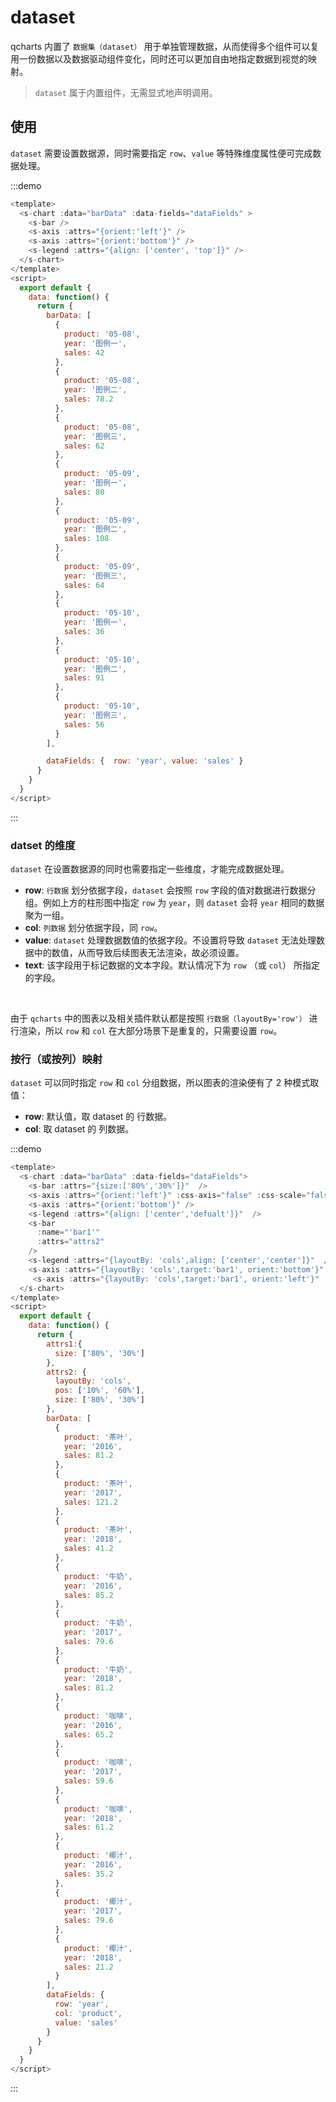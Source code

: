 # dataset

qcharts 内置了 `数据集（dataset）` 用于单独管理数据，从而使得多个组件可以复用一份数据以及数据驱动组件变化，同时还可以更加自由地指定数据到视觉的映射。

> `dataset` 属于内置组件，无需显式地声明调用。

## 使用

`dataset` 需要设置数据源，同时需要指定 `row`、`value` 等特殊维度属性便可完成数据处理。

:::demo

```javascript
<template>
  <s-chart :data="barData" :data-fields="dataFields" >
    <s-bar />
    <s-axis :attrs="{orient:'left'}" />
    <s-axis :attrs="{orient:'bottom'}" />
    <s-legend :attrs="{align: ['center', 'top']}" />
  </s-chart>
</template>
<script>
  export default {
    data: function() {
      return {
        barData: [
          {
            product: '05-08',
            year: '图例一',
            sales: 42
          },
          {
            product: '05-08',
            year: '图例二',
            sales: 78.2
          },
          {
            product: '05-08',
            year: '图例三',
            sales: 62
          },
          {
            product: '05-09',
            year: '图例一',
            sales: 80
          },
          {
            product: '05-09',
            year: '图例二',
            sales: 108
          },
          {
            product: '05-09',
            year: '图例三',
            sales: 64
          },
          {
            product: '05-10',
            year: '图例一',
            sales: 36
          },
          {
            product: '05-10',
            year: '图例二',
            sales: 91
          },
          {
            product: '05-10',
            year: '图例三',
            sales: 56
          }
        ],

        dataFields: {  row: 'year', value: 'sales' }
      }
    }
  }
</script>
```

:::

### datset 的维度

`dataset` 在设置数据源的同时也需要指定一些维度，才能完成数据处理。

- **row**: `行数据` 划分依据字段，`dataset` 会按照 `row` 字段的值对数据进行数据分组。例如上方的柱形图中指定 `row` 为 `year`，则 `dataset` 会将 `year` 相同的数据聚为一组。
- **col**: `列数据` 划分依据字段，同 `row`。
- **value**: `dataset` 处理数据数值的依据字段。不设置将导致 `dataset` 无法处理数据中的数值，从而导致后续图表无法渲染，故必须设置。
- **text**: 该字段用于标记数据的文本字段。默认情况下为 `row` （或 `col`） 所指定的字段。

<br>

由于 `qcharts` 中的图表以及相关插件默认都是按照 `行数据（layoutBy='row'）` 进行渲染，所以 `row` 和 `col` 在大部分场景下是重复的，只需要设置 `row`。

### 按行（或按列）映射

`dataset` 可以同时指定 `row` 和 `col` 分组数据，所以图表的渲染便有了 2 种模式取值：

- **row**: 默认值，取 dataset 的 行数据。
- **col**: 取 dataset 的 列数据。

:::demo

```javascript
<template>
  <s-chart :data="barData" :data-fields="dataFields">
    <s-bar :attrs="{size:['80%','30%']}"  />
    <s-axis :attrs="{orient:'left'}" :css-axis="false" :css-scale="false" />
    <s-axis :attrs="{orient:'bottom'}" />
    <s-legend :attrs="{align: ['center','defualt']}"  />
    <s-bar
      :name="'bar1'"
      :attrs="attrs2"
    />
    <s-legend :attrs="{layoutBy: 'cols',align: ['center','center']}"  />
    <s-axis :attrs="{layoutBy: 'cols',target:'bar1', orient:'bottom'}" />
     <s-axis :attrs="{layoutBy: 'cols',target:'bar1', orient:'left'}" :css-axis="false" :css-scale="false"/>
  </s-chart>
</template>
<script>
  export default {
    data: function() {
      return {
        attrs1:{
          size: ['80%', '30%']
        },
        attrs2: {
          layoutBy: 'cols',
          pos: ['10%', '60%'],
          size: ['80%', '30%']
        },
        barData: [
          {
            product: '茶叶',
            year: '2016',
            sales: 81.2
          },
          {
            product: '茶叶',
            year: '2017',
            sales: 121.2
          },
          {
            product: '茶叶',
            year: '2018',
            sales: 41.2
          },
          {
            product: '牛奶',
            year: '2016',
            sales: 85.2
          },
          {
            product: '牛奶',
            year: '2017',
            sales: 79.6
          },
          {
            product: '牛奶',
            year: '2018',
            sales: 81.2
          },
          {
            product: '咖啡',
            year: '2016',
            sales: 65.2
          },
          {
            product: '咖啡',
            year: '2017',
            sales: 59.6
          },
          {
            product: '咖啡',
            year: '2018',
            sales: 61.2
          },
          {
            product: '椰汁',
            year: '2016',
            sales: 35.2
          },
          {
            product: '椰汁',
            year: '2017',
            sales: 79.6
          },
          {
            product: '椰汁',
            year: '2018',
            sales: 21.2
          }
        ],
        dataFields: {
          row: 'year',
          col: 'product',
          value: 'sales'
        }
      }
    }
  }
</script>

```

:::
